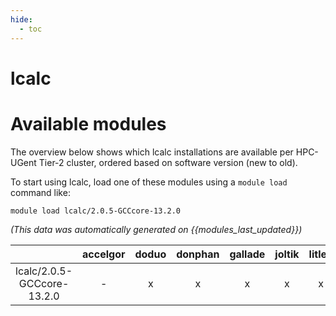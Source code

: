```yaml
---
hide:
  - toc
---
```


lcalc
=====

# Available modules


The overview below shows which lcalc installations are available per HPC-UGent Tier-2 cluster, ordered based on software version (new to old).

To start using lcalc, load one of these modules using a `module load` command like:

```shell
module load lcalc/2.0.5-GCCcore-13.2.0
```

*(This data was automatically generated on {{modules_last_updated}})*

| |accelgor|doduo|donphan|gallade|joltik|litleo|shinx|
| :---: | :---: | :---: | :---: | :---: | :---: | :---: | :---: |
|lcalc/2.0.5-GCCcore-13.2.0|-|x|x|x|x|x|x|
